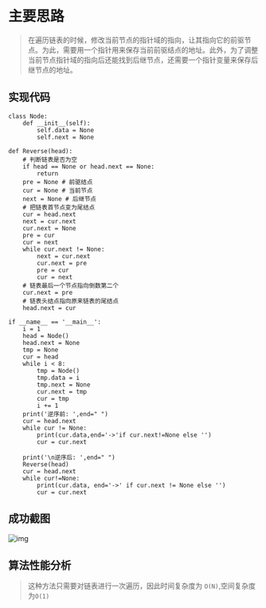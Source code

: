 # 主要思路

>在遍历链表的时候，修改当前节点的指针域的指向，让其指向它的前驱节点。为此，需要用一个指针用来保存当前前驱结点的地址。此外，为了调整当前节点指针域的指向后还能找到后继节点，还需要一个指针变量来保存后继节点的地址。

## 实现代码

```
class Node:
    def __init__(self):
        self.data = None
        self.next = None

def Reverse(head):
    # 判断链表是否为空
    if head == None or head.next == None:
        return
    pre = None # 前驱结点
    cur = None # 当前节点
    next = None # 后继节点
    # 把链表首节点变为尾结点
    cur = head.next
    next = cur.next
    cur.next = None
    pre = cur
    cur = next
    while cur.next != None:
        next = cur.next
        cur.next = pre
        pre = cur
        cur = next
    # 链表最后一个节点指向倒数第二个
    cur.next = pre
    # 链表头结点指向原来链表的尾结点
    head.next = cur

if __name__ == '__main__':
    i = 1
    head = Node()
    head.next = None
    tmp = None
    cur = head
    while i < 8:
        tmp = Node()
        tmp.data = i
        tmp.next = None
        cur.next = tmp
        cur = tmp
        i += 1
    print('逆序前: ',end=" ")
    cur = head.next
    while cur != None:
        print(cur.data,end='->'if cur.next!=None else '')
        cur = cur.next

    print('\n逆序后: ',end=" ")
    Reverse(head)
    cur = head.next
    while cur!=None:
        print(cur.data, end='->' if cur.next != None else '')
        cur = cur.next
```

## 成功截图

![img](http://qnpic.top\reverse%20link%5C1.jpg)

## 算法性能分析

>这种方法只需要对链表进行一次遍历，因此时间复杂度为 `O(N)`,空间复杂度为`O(1)`